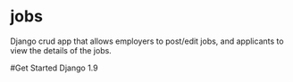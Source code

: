 # jobs
Django crud app that allows employers to post/edit jobs, and applicants to view the details of the jobs.

#Get Started
Django 1.9

